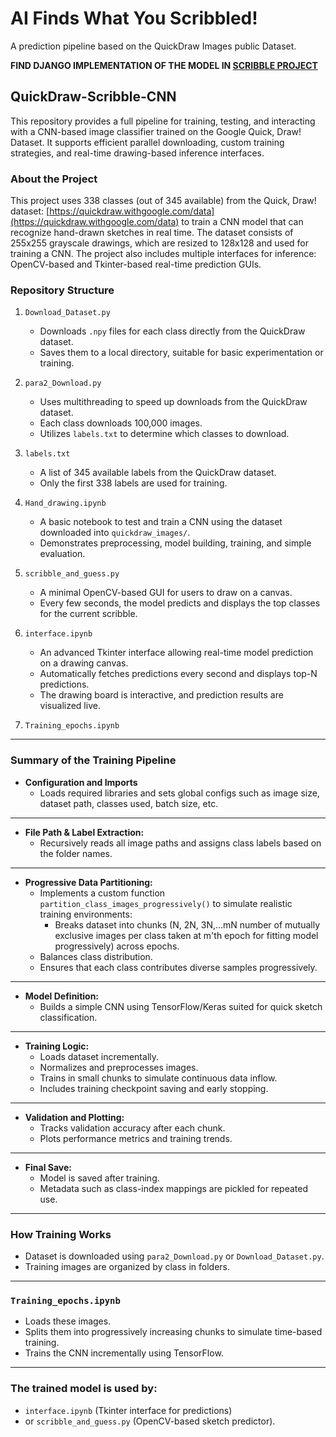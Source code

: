 # AI Finds What You Scribbled!

A prediction pipeline based on the QuickDraw Images public Dataset.

**FIND DJANGO IMPLEMENTATION OF THE MODEL IN [SCRIBBLE PROJECT](https://github.com/sp2772/Scribble_Project)**

## QuickDraw-Scribble-CNN

This repository provides a full pipeline for training, testing, and interacting with a CNN-based image classifier trained on the Google Quick, Draw! Dataset. It supports efficient parallel downloading, custom training strategies, and real-time drawing-based inference interfaces.

### About the Project

This project uses 338 classes (out of 345 available) from the Quick, Draw! dataset: [https://quickdraw.withgoogle.com/data](https://quickdraw.withgoogle.com/data) to train a CNN model that can recognize hand-drawn sketches in real time. The dataset consists of 255x255 grayscale drawings, which are resized to 128x128 and used for training a CNN. The project also includes multiple interfaces for inference: OpenCV-based and Tkinter-based real-time prediction GUIs.

### Repository Structure

1.  `Download_Dataset.py`
    * Downloads `.npy` files for each class directly from the QuickDraw dataset.
    * Saves them to a local directory, suitable for basic experimentation or training.

2.  `para2_Download.py`
    * Uses multithreading to speed up downloads from the QuickDraw dataset.
    * Each class downloads 100,000 images.
    * Utilizes `labels.txt` to determine which classes to download.

3.  `labels.txt`
    * A list of 345 available labels from the QuickDraw dataset.
    * Only the first 338 labels are used for training.

4.  `Hand_drawing.ipynb`
    * A basic notebook to test and train a CNN using the dataset downloaded into `quickdraw_images/`.
    * Demonstrates preprocessing, model building, training, and simple evaluation.

5.  `scribble_and_guess.py`
    * A minimal OpenCV-based GUI for users to draw on a canvas.
    * Every few seconds, the model predicts and displays the top classes for the current scribble.

6.  `interface.ipynb`
    * An advanced Tkinter interface allowing real-time model prediction on a drawing canvas.
    * Automatically fetches predictions every second and displays top-N predictions.
    * The drawing board is interactive, and prediction results are visualized live.

7.  `Training_epochs.ipynb`

---

### Summary of the Training Pipeline

* **Configuration and Imports**
    * Loads required libraries and sets global configs such as image size, dataset path, classes used, batch size, etc.

---

* **File Path & Label Extraction:**
    * Recursively reads all image paths and assigns class labels based on the folder names.

---

* **Progressive Data Partitioning:**
    * Implements a custom function `partition_class_images_progressively()` to simulate realistic training environments:
        * Breaks dataset into chunks (N, 2N, 3N,...mN number of mutually exclusive images per class taken at m'th epoch for fitting model progressively) across epochs.
    * Balances class distribution.
    * Ensures that each class contributes diverse samples progressively.

---

* **Model Definition:**
    * Builds a simple CNN using TensorFlow/Keras suited for quick sketch classification.

---

* **Training Logic:**
    * Loads dataset incrementally.
    * Normalizes and preprocesses images.
    * Trains in small chunks to simulate continuous data inflow.
    * Includes training checkpoint saving and early stopping.

---

* **Validation and Plotting:**
    * Tracks validation accuracy after each chunk.
    * Plots performance metrics and training trends.

---

* **Final Save:**
    * Model is saved after training.
    * Metadata such as class-index mappings are pickled for repeated use.

---

### How Training Works

* Dataset is downloaded using `para2_Download.py` or `Download_Dataset.py`.
* Training images are organized by class in folders.

---

### `Training_epochs.ipynb`

* Loads these images.
* Splits them into progressively increasing chunks to simulate time-based training.
* Trains the CNN incrementally using TensorFlow.

---

### The trained model is used by:

* `interface.ipynb` (Tkinter interface for predictions)
* or `scribble_and_guess.py` (OpenCV-based sketch predictor).
